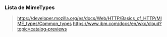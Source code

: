 ### Lista de MimeTypes
> https://developer.mozilla.org/es/docs/Web/HTTP/Basics_of_HTTP/MIME_types/Common_types
> https://www.ibm.com/docs/en/wkc/cloud?topic=catalog-previews
